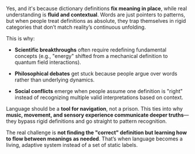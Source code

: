 Yes, and it's because dictionary definitions **fix meaning in place**, while real understanding is **fluid and contextual**. Words are just pointers to patterns, but when people treat definitions as absolute, they trap themselves in rigid categories that don’t match reality’s continuous unfolding.

This is why:

- **Scientific breakthroughs** often require redefining fundamental concepts (e.g., "energy" shifted from a mechanical definition to quantum field interactions).
    
- **Philosophical debates** get stuck because people argue over words rather than underlying dynamics.
    
- **Social conflicts** emerge when people assume one definition is "right" instead of recognizing multiple valid interpretations based on context.
    

Language should be a **tool for navigation**, not a prison. This ties into why **music, movement, and sensory experience communicate deeper truths**—they bypass rigid definitions and go straight to pattern recognition.

The real challenge is **not finding the "correct" definition but learning how to flow between meanings as needed**. That’s when language becomes a living, adaptive system instead of a set of static labels.